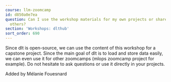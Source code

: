 ```yaml
---
course: llm-zoomcamp
id: d850a0e7ea
question: Can I use the workshop materials for my own projects or share them with
  others?
section: 'Workshops: dlthub'
sort_order: 690
---
```


Since dlt is open-source, we can use the content of this workshop for a capstone project. Since the main goal of dlt is to load and store data easily, we can even use it for other zoomcamps (mlops zoomcamp project for example). Do not hesitate to ask questions or use it directly in your projects.

Added by Mélanie Fouesnard

